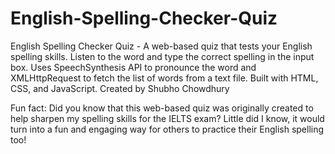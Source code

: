 # English-Spelling-Checker-Quiz
English Spelling Checker Quiz - A web-based quiz that tests your English spelling skills. Listen to the word and type the correct spelling in the input box. Uses SpeechSynthesis API to pronounce the word and XMLHttpRequest to fetch the list of words from a text file. Built with HTML, CSS, and JavaScript. Created by Shubho Chowdhury

Fun fact: Did you know that this web-based quiz was originally created to help sharpen my spelling skills for the IELTS exam? Little did I know, it would turn into a fun and engaging way for others to practice their English spelling too!



